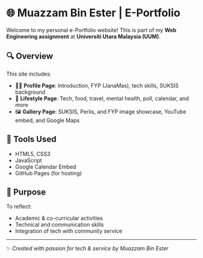 # 🌐 Muazzam Bin Ester | E-Portfolio

Welcome to my personal e-Portfolio website! This is part of my **Web Engineering assignment** at **Universiti Utara Malaysia (UUM)**.

## 🔍 Overview

This site includes:
- 🧑‍💻 **Profile Page**: Introduction, FYP (JanaMas), tech skills, SUKSIS background
- 🌿 **Lifestyle Page**: Tech, food, travel, mental health, poll, calendar, and more
- 🖼️ **Gallery Page**: SUKSIS, Perlis, and FYP image showcase, YouTube embed, and Google Maps

## 💼 Tools Used

- HTML5, CSS3
- JavaScript
- Google Calendar Embed
- GitHub Pages (for hosting)

## 🎯 Purpose

To reflect:
- Academic & co-curricular activities
- Technical and communication skills
- Integration of tech with community service
---

✨ *Created with passion for tech & service by Muazzam Bin Ester*
